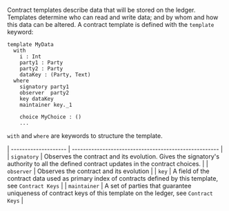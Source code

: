 Contract templates describe data that will be stored on the ledger. Templates determine who can read
and write data; and by whom and how this data can be altered.
A contract template is defined with the `template` keyword:

```
template MyData
  with
    i : Int
    party1 : Party
    party2 : Party
    dataKey : (Party, Text)
  where
    signatory party1
    observer  party2
    key dataKey
    maintainer key._1

    choice MyChoice : ()
    ...
```

`with` and `where` are keywords to structure the template.

| -------------------- | ----------------------------------------------------- |
| `signatory`            | Observes the contract and its evolution. Gives the signatory's authority to all the defined contract updates in the contract choices. |
| `observer`             | Observes the contract and its evolution |
| `key` | A field of the contract data used as primary index of contracts defined by this template, see `Contract Keys` |
| `maintainer` | A set of parties that guarantee uniqueness of contract keys of this template on the ledger, see `Contract Keys` |

